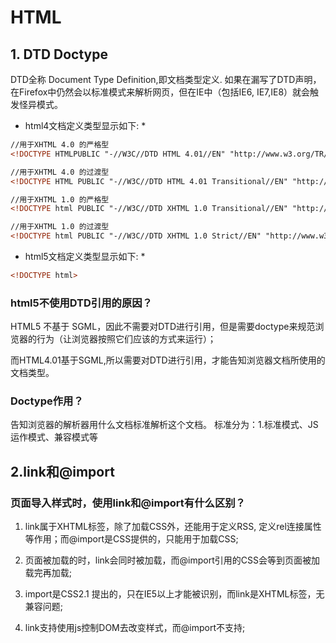 # HTML
## 1. DTD Doctype 
DTD全称 Document Type Definition,即文档类型定义.
如果在漏写了DTD声明，在Firefox中仍然会以标准模式来解析网页，但在IE中（包括IE6, IE7,IE8）就会触发怪异模式。

* html4文档定义类型显示如下:  *
```html
//用于XHTML 4.0 的严格型
<!DOCTYPE HTMLPUBLIC "-//W3C//DTD HTML 4.01//EN" "http://www.w3.org/TR/html4/strict.dtd">

//用于XHTML 4.0 的过渡型
<!DOCTYPE HTML PUBLIC "-//W3C//DTD HTML 4.01 Transitional//EN" "http://www.w3.org/TR/html4/loose.dtd">

//用于XHTML 1.0 的严格型
<!DOCTYPE html PUBLIC "-//W3C//DTD XHTML 1.0 Transitional//EN" "http://www.w3.org/TR/xhtml1/DTD/xhtml1-transitional.dtd">

//用于XHTML 1.0 的过渡型
<!DOCTYPE html PUBLIC "-//W3C//DTD XHTML 1.0 Strict//EN" "http://www.w3.org/TR/xhtml1/DTD/xhtml1-strict.dtd">
```
* html5文档定义类型显示如下:  *
```html
<!DOCTYPE html>
```
### html5不使用DTD引用的原因？
HTML5 不基于 SGML，因此不需要对DTD进行引用，但是需要doctype来规范浏览器的行为（让浏览器按照它们应该的方式来运行）；

而HTML4.01基于SGML,所以需要对DTD进行引用，才能告知浏览器文档所使用的文档类型。
### Doctype作用？
告知浏览器的解析器用什么文档标准解析这个文档。
标准分为：1.标准模式、JS运作模式、兼容模式等

## 2.link和@import
### 页面导入样式时，使用link和@import有什么区别？
1. link属于XHTML标签，除了加载CSS外，还能用于定义RSS, 定义rel连接属性等作用；而@import是CSS提供的，只能用于加载CSS;

2. 页面被加载的时，link会同时被加载，而@import引用的CSS会等到页面被加载完再加载;
3. import是CSS2.1 提出的，只在IE5以上才能被识别，而link是XHTML标签，无兼容问题;

4. link支持使用js控制DOM去改变样式，而@import不支持;
